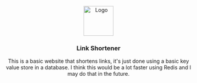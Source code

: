 <p align="center">
  
  <a href="https://cyrexag.com">
    <img src="https://cyrexag.com/assets/branding/logo.png" alt="Logo" width="80" height="80">
  </a>

  <h3 align="center">Link Shortener</h3>
  


  <p align="center">
This is a basic website that shortens links, it's just done using a basic key value store in a database. I think this would be a lot faster using Redis and I may do that in the future.
  </p>
</p>
